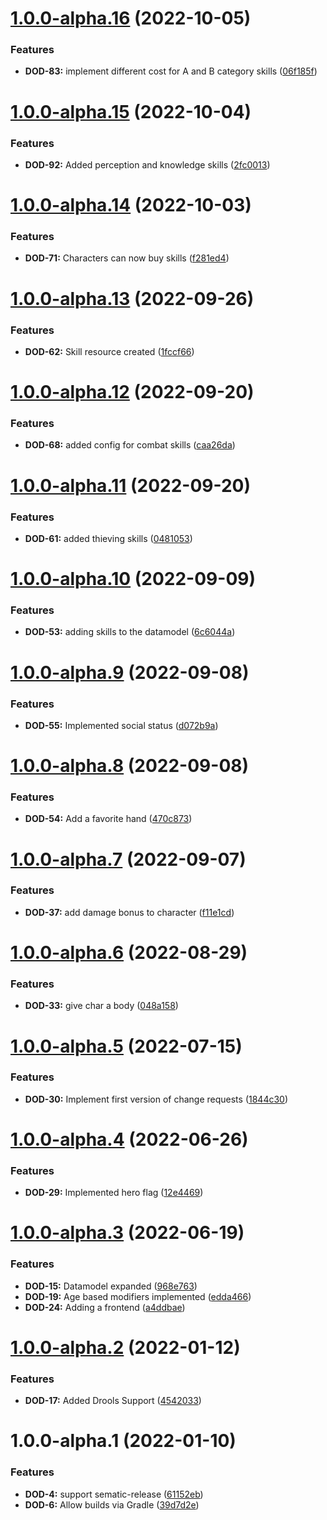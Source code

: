 # [1.0.0-alpha.16](https://github.com/mpeki/dod/compare/v1.0.0-alpha.15...v1.0.0-alpha.16) (2022-10-05)


### Features

* **DOD-83:** implement different cost for A and B category skills ([06f185f](https://github.com/mpeki/dod/commit/06f185f710a6aa2add53931afe7d6839f06df5a8))

# [1.0.0-alpha.15](https://github.com/mpeki/dod/compare/v1.0.0-alpha.14...v1.0.0-alpha.15) (2022-10-04)


### Features

* **DOD-92:** Added perception and knowledge skills ([2fc0013](https://github.com/mpeki/dod/commit/2fc00136b5916667bbdb3f228b8abb4480a90d63))

# [1.0.0-alpha.14](https://github.com/mpeki/dod/compare/v1.0.0-alpha.13...v1.0.0-alpha.14) (2022-10-03)


### Features

* **DOD-71:** Characters can now buy skills ([f281ed4](https://github.com/mpeki/dod/commit/f281ed4d99760dec2ae41ef95cb767348070040f))

# [1.0.0-alpha.13](https://github.com/mpeki/dod/compare/v1.0.0-alpha.12...v1.0.0-alpha.13) (2022-09-26)


### Features

* **DOD-62:** Skill resource created ([1fccf66](https://github.com/mpeki/dod/commit/1fccf6681e96490a571c68faae5b8a8c50ab4104))

# [1.0.0-alpha.12](https://github.com/mpeki/dod/compare/v1.0.0-alpha.11...v1.0.0-alpha.12) (2022-09-20)


### Features

* **DOD-68:** added config for combat skills ([caa26da](https://github.com/mpeki/dod/commit/caa26dab890097f7515da329c63bca24140462f2))

# [1.0.0-alpha.11](https://github.com/mpeki/dod/compare/v1.0.0-alpha.10...v1.0.0-alpha.11) (2022-09-20)


### Features

* **DOD-61:** added thieving skills ([0481053](https://github.com/mpeki/dod/commit/0481053914e2eb1e58eb237c936ec511882d6da1))

# [1.0.0-alpha.10](https://github.com/mpeki/dod/compare/v1.0.0-alpha.9...v1.0.0-alpha.10) (2022-09-09)


### Features

* **DOD-53:** adding skills to the datamodel ([6c6044a](https://github.com/mpeki/dod/commit/6c6044ae2886c8473e35ea1cadc72c3f6d4d65ef))

# [1.0.0-alpha.9](https://github.com/mpeki/dod/compare/v1.0.0-alpha.8...v1.0.0-alpha.9) (2022-09-08)


### Features

* **DOD-55:** Implemented social status ([d072b9a](https://github.com/mpeki/dod/commit/d072b9a9361bfe8d880eb35e2cfdb11a56b4030a))

# [1.0.0-alpha.8](https://github.com/mpeki/dod/compare/v1.0.0-alpha.7...v1.0.0-alpha.8) (2022-09-08)


### Features

* **DOD-54:** Add a favorite hand ([470c873](https://github.com/mpeki/dod/commit/470c8737d0d351a1ecee5e55f0e16376358c0007))

# [1.0.0-alpha.7](https://github.com/mpeki/dod/compare/v1.0.0-alpha.6...v1.0.0-alpha.7) (2022-09-07)


### Features

* **DOD-37:** add damage bonus to character ([f11e1cd](https://github.com/mpeki/dod/commit/f11e1cd709c436921841486294a8ee2f71767e7e))

# [1.0.0-alpha.6](https://github.com/mpeki/dod/compare/v1.0.0-alpha.5...v1.0.0-alpha.6) (2022-08-29)


### Features

* **DOD-33:** give char a body ([048a158](https://github.com/mpeki/dod/commit/048a158ebae5caac79fcdae6fa190d969cbb2a42))

# [1.0.0-alpha.5](https://github.com/mpeki/dod/compare/v1.0.0-alpha.4...v1.0.0-alpha.5) (2022-07-15)


### Features

* **DOD-30:** Implement first version of change requests ([1844c30](https://github.com/mpeki/dod/commit/1844c307b66ebe96fd48d245faf975c31a00261f))

# [1.0.0-alpha.4](https://github.com/mpeki/dod/compare/v1.0.0-alpha.3...v1.0.0-alpha.4) (2022-06-26)


### Features

* **DOD-29:** Implemented hero flag ([12e4469](https://github.com/mpeki/dod/commit/12e4469ef0a3607b322c5f7f26ffe60bcd7655d3))

# [1.0.0-alpha.3](https://github.com/mpeki/dod/compare/v1.0.0-alpha.2...v1.0.0-alpha.3) (2022-06-19)


### Features

* **DOD-15:** Datamodel expanded ([968e763](https://github.com/mpeki/dod/commit/968e763bc51722c8b32c438841772df49c0f7dd8))
* **DOD-19:** Age based modifiers implemented ([edda466](https://github.com/mpeki/dod/commit/edda46619406e9966e3c875fccbd181fdb709813))
* **DOD-24:** Adding a frontend ([a4ddbae](https://github.com/mpeki/dod/commit/a4ddbae0ccd93aec5d32f7ab2ab6c7c3f4861bad))

# [1.0.0-alpha.2](https://github.com/mpeki/dod/compare/v1.0.0-alpha.1...v1.0.0-alpha.2) (2022-01-12)


### Features

* **DOD-17:** Added Drools Support ([4542033](https://github.com/mpeki/dod/commit/454203310c3a3e8e4999165d33212518cba3b8b8))

# 1.0.0-alpha.1 (2022-01-10)


### Features

* **DOD-4:** support sematic-release ([61152eb](https://github.com/mpeki/dod/commit/61152ebc8e8aa6a8cdb2f823630814914ce63be7))
* **DOD-6:** Allow builds via Gradle ([39d7d2e](https://github.com/mpeki/dod/commit/39d7d2edc07015530d05ed71fbed8e2c4e4f2af6))
